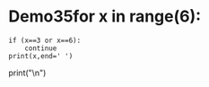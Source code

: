 # Demo35for x in range(6):
    if (x==3 or x==6):
        continue
    print(x,end=' ')
print("\n")
